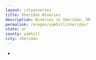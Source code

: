 ```yaml
---
layout: citywineries
title: Sheridan Wineries
description: Wineries in Sheridan, OR
permalink: /oregon/yamhill/sheridan/
state: or
county: yamhill
city: sheridan
---
```

-
